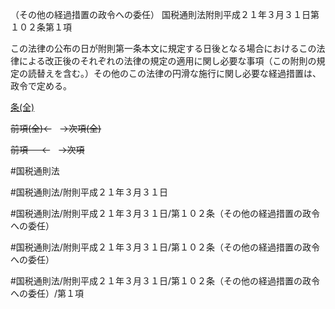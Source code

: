 （その他の経過措置の政令への委任）
国税通則法附則平成２１年３月３１日第１０２条第１項

この法律の公布の日が附則第一条本文に規定する日後となる場合におけるこの法律による改正後のそれぞれの法律の規定の適用に関し必要な事項（この附則の規定の読替えを含む。）その他のこの法律の円滑な施行に関し必要な経過措置は、政令で定める。

[条(全)](国税通則法＿＿＿＿附則平成２１年３月３１日第１０２条_.md)

~~前項(全)←~~　~~→次項(全)~~

~~前項 　 ←~~　~~→次項~~



#国税通則法

#国税通則法/附則平成２１年３月３１日

#国税通則法/附則平成２１年３月３１日/第１０２条（その他の経過措置の政令への委任）

#国税通則法/附則平成２１年３月３１日/第１０２条（その他の経過措置の政令への委任）

#国税通則法/附則平成２１年３月３１日/第１０２条（その他の経過措置の政令への委任）/第１項

